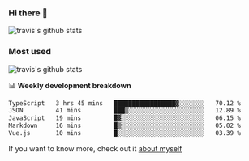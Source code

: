### Hi there 👋

<!--
**HondryTravis/HondryTravis** is a ✨ _special_ ✨ repository because its `README.md` (this file) appears on your GitHub profile.

Here are some ideas to get you started:

- 🔭 I’m currently working on ...
- 🌱 I’m currently learning ...
- 👯 I’m looking to collaborate on ...
- 🤔 I’m looking for help with ...
- 💬 Ask me about ...
- 📫 How to reach me: ...
- 😄 Pronouns: ...
- ⚡ Fun fact: ...
-->

![travis's github stats](https://github-readme-stats.vercel.app/api?username=HondryTravis&hide=stars)
### Most used
![travis's github stats](https://github-readme-stats.anuraghazra1.vercel.app/api/top-langs/?username=HondryTravis&layout=compact&hide_title=true)

📊 **Weekly development breakdown**

<!--START_SECTION:waka-->

```txt
TypeScript   3 hrs 45 mins   █████████████████▓░░░░░░░   70.12 %
JSON         41 mins         ███▒░░░░░░░░░░░░░░░░░░░░░   12.89 %
JavaScript   19 mins         █▓░░░░░░░░░░░░░░░░░░░░░░░   06.15 %
Markdown     16 mins         █▒░░░░░░░░░░░░░░░░░░░░░░░   05.02 %
Vue.js       10 mins         █░░░░░░░░░░░░░░░░░░░░░░░░   03.39 %
```

<!--END_SECTION:waka-->

If you want to know more, check out it [about myself](https://hondrytravis.github.io/)
